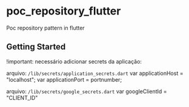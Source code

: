# poc_repository_flutter

Poc repository pattern in flutter

## Getting Started

!important: necessário adicionar secrets da aplicação:

arquivo: `/lib/secrets/application_secrets.dart`
  var applicationHost = "localhost";
  var applicationPort = portnumber;
  
arquivo: `/lib/secrets/google_secrets.dart`
  var googleClientId = "CLIENT_ID"
